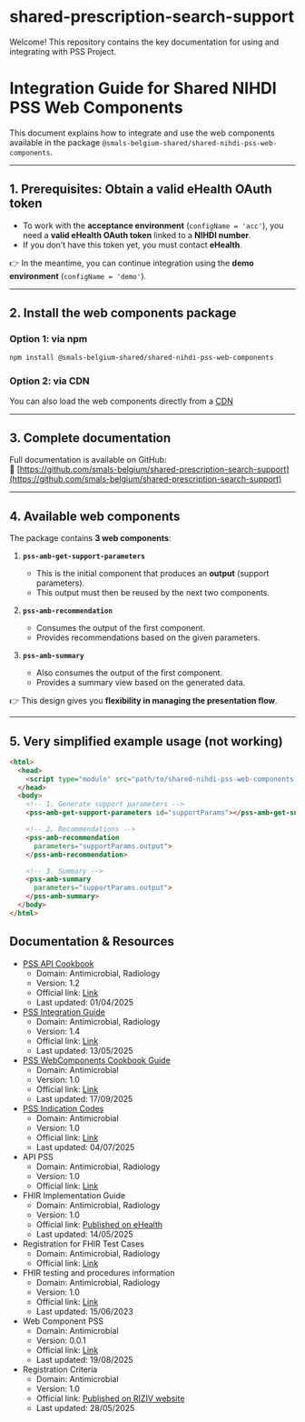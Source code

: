 # shared-prescription-search-support
Welcome! This repository contains the key documentation for using and integrating with PSS Project.

# Integration Guide for **Shared NIHDI PSS Web Components**

This document explains how to integrate and use the web components available in the package `@smals-belgium-shared/shared-nihdi-pss-web-components`.

---

## 1. Prerequisites: Obtain a valid eHealth OAuth token

- To work with the **acceptance environment** (`configName = 'acc'`), you need a **valid eHealth OAuth token** linked to a **NIHDI number**.  
- If you don’t have this token yet, you must contact **eHealth**.  

👉 In the meantime, you can continue integration using the **demo environment** (`configName = 'demo'`).

---

## 2. Install the web components package

### Option 1: via **npm**
```bash
npm install @smals-belgium-shared/shared-nihdi-pss-web-components
```

### Option 2: via **CDN**

You can also load the web components directly from a [CDN](https://cdn.jsdelivr.net/npm/@smals-belgium-shared/shared-nihdi-pss-web-components@latest)

---

## 3. Complete documentation

Full documentation is available on GitHub:  
🔗 [https://github.com/smals-belgium/shared-prescription-search-support](https://github.com/smals-belgium/shared-prescription-search-support)

---

## 4. Available web components

The package contains **3 web components**:  

1. **`pss-amb-get-support-parameters`**  
   - This is the initial component that produces an **output** (support parameters).  
   - This output must then be reused by the next two components.  

2. **`pss-amb-recommendation`**  
   - Consumes the output of the first component.  
   - Provides recommendations based on the given parameters.  

3. **`pss-amb-summary`**  
   - Also consumes the output of the first component.  
   - Provides a summary view based on the generated data.  

👉 This design gives you **flexibility in managing the presentation flow**.

---

## 5. Very simplified example usage (not working)

```html
<html>
  <head>
    <script type="module" src="path/to/shared-nihdi-pss-web-components.js"></script>
  </head>
  <body>
    <!-- 1. Generate support parameters -->
    <pss-amb-get-support-parameters id="supportParams"></pss-amb-get-support-parameters>

    <!-- 2. Recommendations -->
    <pss-amb-recommendation 
      parameters="supportParams.output">
    </pss-amb-recommendation>

    <!-- 3. Summary -->
    <pss-amb-summary 
      parameters="supportParams.output">
    </pss-amb-summary>
  </body>
</html>
```


## Documentation & Resources
- [PSS API Cookbook](https://github.com/smals-belgium/shared-prescription-search-support/blob/master/PSS_API_Cookbook_v1.2.pdf)
  - Domain: Antimicrobial, Radiology
  - Version: 1.2
  - Official link: [Link](https://confluence.smals.be/pages/viewpage.action?pageId=460597855&spaceKey=HCHAUDIT&title=PSS%2BAntimicrobial&preview=/460597855/471842118/PSS_API_Cookbook_v1.2.pdf)
  - Last updated: 01/04/2025
- [PSS Integration Guide](https://github.com/smals-belgium/shared-prescription-search-support/blob/master/PSS%20Integration%20guide_Fin.pdf)
  - Domain: Antimicrobial, Radiology
  - Version: 1.4
  - Official link: [Link](https://confluence.smals.be/pages/viewpage.action?pageId=460597855&spaceKey=HCHAUDIT&title=PSS%2BAntimicrobial&preview=/460597855/471842094/PSS%20Integration%20guide_Fin.pdf)
  - Last updated: 13/05/2025
- [PSS WebComponents Cookbook Guide](https://github.com/smals-belgium/shared-prescription-search-support/blob/master/PSS_WebComponents_Cookbook_v1.pdf)
  - Domain: Antimicrobial
  - Version: 1.0
  - Official link: [Link](https://confluence.smals.be/pages/viewpage.action?pageId=460597855&spaceKey=HCHAUDIT&title=PSS%2BAntimicrobial&preview=/460597855/471842142/PSS_WebComponents_Cookbook_v1.pdf)
  - Last updated: 17/09/2025
- [PSS Indication Codes](https://github.com/smals-belgium/shared-prescription-search-support/blob/master/indication_codes%20(1).xlsx)
  - Domain: Antimicrobial
  - Version: 1.0
  - Official link: [Link](https://confluence.smals.be/pages/viewpage.action?pageId=460597855&spaceKey=HCHAUDIT&title=PSS%2BAntimicrobial&preview=/460597855/476131352/indication_codes.xlsx)
  - Last updated: 04/07/2025
- API PSS 
  - Domain: Antimicrobial, Radiology
  - Version: 1.0
  - Official link: [Link](https://portal.api.ehealth.fgov.be/api-details?apiId=a1977abb-7348-41bf-bd8f-3a7fc2f26e58&managerId=1&swaggerVersion=3.0&type=rest&usage=api&Itemid=171&catalogModuleId=120#methods)
- FHIR Implementation Guide
  - Domain: Antimicrobial, Radiology
  - Version: 1.0
  - Official link: [Published on eHealth](https://www.ehealth.fgov.be/standards/fhir/pss/artifacts.html)
  - Last updated: 14/05/2025
- Registration for FHIR Test Cases
  - Domain: Antimicrobial, Radiology
  - Official link: [Link](https://fhir-testserver.be/index.php/registration_form)
- FHIR testing and procedures information	
  - Domain: Antimicrobial, Radiology
  - Version: 1.0
  - Official link: [Link](https://docs.google.com/presentation/d/1mZEasXjsMlOKJKt5jRoWcZc2tCKtnH4T/edit?slide=id.p1#slide=id.p1)
  - Last updated: 15/06/2023
- Web Component PSS
  - Domain: Antimicrobial
  - Version: 0.0.1
  - Official link: [Link](https://www.npmjs.com/package/@smals-belgium-shared/shared-nihdi-pss-web-components)
  - Last updated: 19/08/2025
- Registration Criteria
  - Domain: Antimicrobial
  - Version: 1.0
  - Official link: [Published on RIZIV website](https://eur03.safelinks.protection.outlook.com/?url=https%3A%2F%2Fwww.riziv.fgov.be%2FSiteCollectionDocuments%2FPSS_Antimicrobial_Criteria_list_for_software_registration_Release_Version1_0.xlsx&data=05%7C02%7Cjeroen.dewilde%40riziv-inami.fgov.be%7C29c54d202af548bbacdb08dd9e0ca488%7C66c008a4b56549a993c9c1e64cad2e11%7C0%7C1%7C638840499977060738%7CUnknown%7CTWFpbGZsb3d8eyJFbXB0eU1hcGkiOnRydWUsIlYiOiIwLjAuMDAwMCIsIlAiOiJXaW4zMiIsIkFOIjoiTWFpbCIsIldUIjoyfQ%3D%3D%7C0%7C%7C%7C&sdata=S%2B1fqPZ8FWdWXEj2b0l89E1%2FvNpfEzHMp3UVYpEAQi0%3D&reserved=0)
  - Last updated: 28/05/2025
